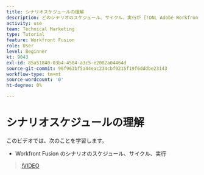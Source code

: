 ```yaml
---
title: シナリオスケジュールの理解
description: どのシナリオのスケジュール、サイクル、実行が [!DNL Adobe Workfront Fusion].
activity: use
team: Technical Marketing
type: Tutorial
feature: Workfront Fusion
role: User
level: Beginner
kt: 9043
exl-id: 85a51840-03b4-4584-a3c5-e2002a04464d
source-git-commit: 96f963bf5a44eac234cbf9215f19f6dddbe23143
workflow-type: tm+mt
source-wordcount: '0'
ht-degree: 0%

---
```


# シナリオスケジュールの理解

このビデオでは、次のことを学習します。

* Workfront Fusion のシナリオのスケジュール、サイクル、実行

>[!VIDEO](https://video.tv.adobe.com/v/335284/?quality=12)
